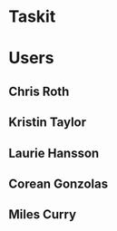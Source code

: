 # Taskit

# Users

## Chris Roth

## Kristin Taylor

## Laurie Hansson

## Corean Gonzolas

## Miles Curry
